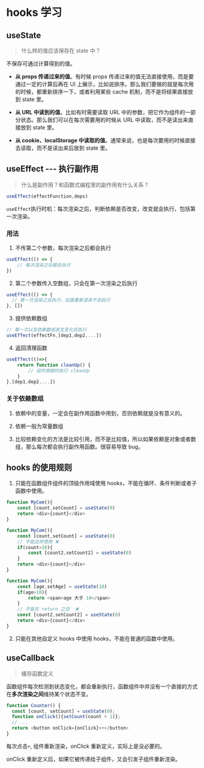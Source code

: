 # hooks 学习

## useState

> 什么样的值应该保存在 state 中？

不保存可通过计算得到的值。

- **从 props 传递过来的值**。有时候 props 传递过来的值无法直接使用，而是要通过一定的计算后再在 UI 上展示，比如说排序。那么我们要做的就是每次用的时候，都重新排序一下，或者利用某些 cache 机制，而不是将结果直接放到 state 里。

- **从 URL 中读到的值**。比如有时需要读取 URL 中的参数，把它作为组件的一部分状态。那么我们可以在每次需要用的时候从 URL 中读取，而不是读出来直接放到 state 里。

- **从 cookie、localStorage 中读取的值**。通常来说，也是每次要用的时候直接去读取，而不是读出来后放到 state 里。

## useEffect --- 执行副作用

> 什么是副作用？和函数式编程里的副作用有什么关系？

```js
useEffect(effectFunction,deps)
```

`useEffect`执行时机：每次渲染之后，判断依赖是否改变，改变就会执行，包括第一次渲染。

### 用法

1. 不传第二个参数，每次渲染之后都会执行

```js
useEffect(() => {
    // 每次渲染之后都会执行
})
```

2. 第二个参数传入空数组，只会在第一次渲染之后执行

```js
useEffect(() => {
  // 第一次渲染之后执行，后面重新渲染不会执行
}, [])
```

3. 提供依赖数组

```js
// 第一次以及依赖数组发生变化后执行
useEffect(effectFn,[dep1,dep2,...])
```

4. 返回清理函数

```js
useEffect(()=>{
    return function cleanUp() {
        // 组件销毁时执行 cleanUp
    }
},[dep1,dep2,...])
```

### 关于依赖数组

1. 依赖中的变量，一定会在副作用函数中用到，否则依赖就是没有意义的。

2. 依赖一般为常量数组

3. 比较依赖变化的方法是比较引用，而不是比较值，所以如果依赖是对象或者数组，那么每次都会执行副作用函数。很容易导致 bug。

## hooks 的使用规则

1. 只能在函数组件组件的顶级作用域使用 hooks，不能在循环、条件判断或者子函数中使用。

```js
function MyCom(){
    const [count,setCount] = useState(0)
    return <div>{count}</div>
}
```

```js
function MyCom(){
    const [count,setCount] = useState(0)
    // 不能这样使用 ❌
    if(count>10){
        const [count2,setCount2] = useState(0)
    }
    return <div>{count}</div>
}
```

```js
function MyCom(){
    const [age,setAge] = useState(10)
    if(age>10){
        return <span>age 大于 10</span>
    }
    // 不能在 return 之后  ❌
    const [count2,setCount2] = useState(0)
    return <div>{count}</div>
}
```

2. 只能在其他自定义 hooks 中使用 hooks，不能在普通的函数中使用。

## useCallback

> 缓存函数定义

函数组件每次检测到状态变化，都会重新执行，函数组件中并没有一个直接的方式在**多次渲染之间**维持某个状态不变。

```js
function Counter() {
  const [count, setCount] = useState(0);
  function onClick(){setCount(count + 1)};
  // ...
  return <button onClick={onClick}>+</button>
}
```

每次点击`+`, 组件重新渲染，onClick 重新定义，实际上是没必要的。

onClick 重新定义后，如果它被传递给子组件，又会引发子组件重新渲染。
